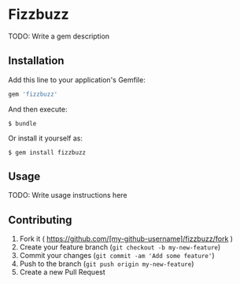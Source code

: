 # Fizzbuzz

TODO: Write a gem description

## Installation

Add this line to your application's Gemfile:

```ruby
gem 'fizzbuzz'
```

And then execute:

    $ bundle

Or install it yourself as:

    $ gem install fizzbuzz

## Usage

TODO: Write usage instructions here

## Contributing

1. Fork it ( https://github.com/[my-github-username]/fizzbuzz/fork )
2. Create your feature branch (`git checkout -b my-new-feature`)
3. Commit your changes (`git commit -am 'Add some feature'`)
4. Push to the branch (`git push origin my-new-feature`)
5. Create a new Pull Request
